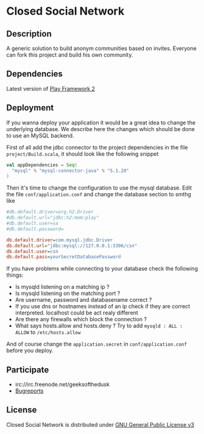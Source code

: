 Closed Social Network
=====================

## Description
A generic solution to build anonym communities based on invites.
Everyone can fork this project and build his own community.

## Dependencies
Latest version of [Play Framework 2](https://github.com/playframework/Play20)

## Deployment
If you wanna deploy your application it would be a great idea to change the underlying database.
We describe here the changes which should be done to use an MySQL backend.

First of all add the jdbc connector to the project dependencies in the file `project/Build.scala`,
it should look like the following snippet
```scala
val appDependencies = Seq(
  "mysql" % "mysql-connector-java" % "5.1.20"
)
```

Then it's time to change the configuration to use the mysql database. Edit the file `conf/application.conf`
and change the database section to smthg like
```ini
#db.default.driver=org.h2.Driver
#db.default.url="jdbc:h2:mem:play"
#db.default.user=sa
#db.default.password=

db.default.driver=com.mysql.jdbc.Driver
db.default.url="jdbc:mysql://127.0.0.1:3306/csn"
db.default.user=csn
db.default.pass=yourSecretDatabasePassword
```

If you have problems while connecting to your database check the following things:

* Is mysqld listening on a matching ip ?
* Is mysqld listening on the matching port ?
* Are username, password and databasename correct ?
* If you use dns or hostnames instead of an ip check if they are correct interpreted. localhost could be act realy different
* Are there any firewalls which block the connection ?
* What says hosts.allow and hosts.deny ? Try to add `mysqld : ALL : ALLOW` to `/etc/hosts.allow`

And of course change the `application.secret` in `conf/application.conf` before you deploy.

## Participate

* irc://irc.freenode.net/geeksofthedusk
* [Bugreports](https://github.com/GeeksOfTheDusk/ClosedSocialNetwork/issues)

## License
Closed Social Network is distributed under [GNU General Public License v3](http://www.gnu.org/licenses/gpl.html)
